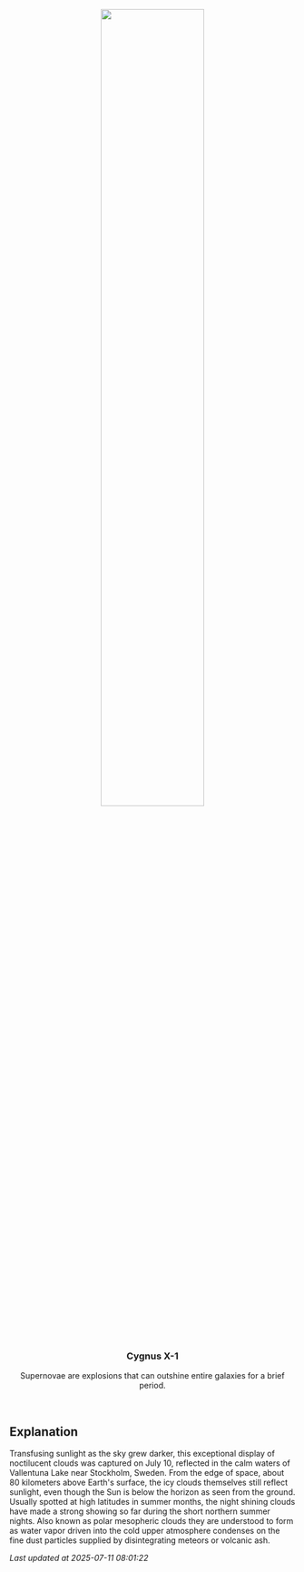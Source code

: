 <p align='center'>
    <img src='https://apod.nasa.gov/apod/image/2507/NLCreflectionsHeden.jpg' width='60%' />
    <h3 align="center">Cygnus X-1</h3>
    <p align="center">Supernovae are explosions that can outshine entire galaxies for a brief period.</p>
</p>
<br/>

Explanation
--
Transfusing sunlight as the sky grew darker, this exceptional display of noctilucent clouds was captured on July 10, reflected in the calm waters of Vallentuna Lake near Stockholm, Sweden. From the edge of space, about 80 kilometers above Earth's surface, the icy clouds themselves still reflect sunlight, even though the Sun is below the horizon as seen from the ground. Usually spotted at high latitudes in summer months, the night shining clouds have made a strong showing so far during the short northern summer nights. Also known as polar mesopheric clouds they are understood to form as water vapor driven into the cold upper atmosphere condenses on the fine dust particles supplied by disintegrating meteors or volcanic ash.


*Last updated at 2025-07-11 08:01:22*
